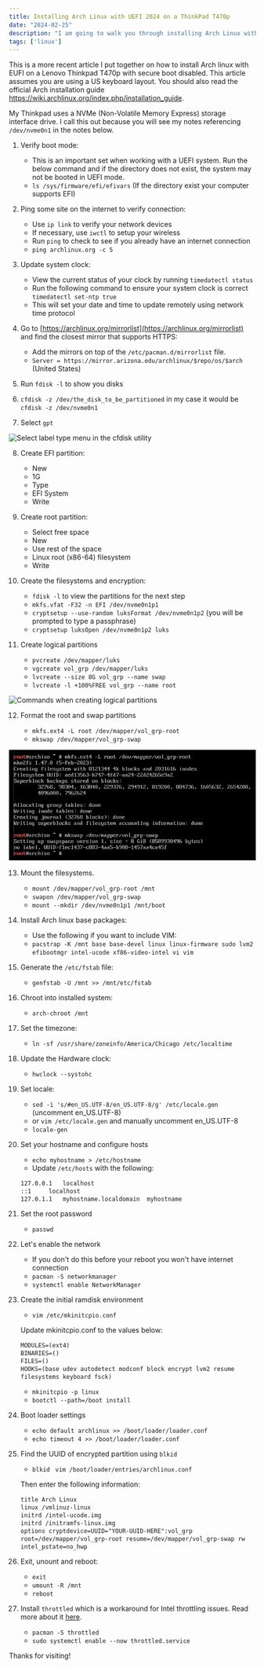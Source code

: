 ```yaml
---
title: Installing Arch Linux with UEFI 2024 on a ThinkPad T470p
date: "2024-02-25"
description: "I am going to walk you through installing Arch Linux with UEFI from beginning to end on a Lenovo Thinkpad T470p laptop."
tags: ['linux']
---
```


This is a more recent article I put together on how to install Arch linux with EUFI on a Lenovo Thinkpad T470p with secure boot disabled. This article assumes you are using a US keyboard layout. You should also read the official Arch installation guide https://wiki.archlinux.org/index.php/installation_guide.

My Thinkpad uses a NVMe (Non-Volatile Memory Express) storage interface drive. I call this out because you will see my notes referencing `/dev/nvme0n1` in the notes below.

1. Verify boot mode:
    - This is an important set when working with a UEFI system. Run the below command and if the directory does not exist, the system may not be booted in UEFI mode.
    - `ls /sys/firmware/efi/efivars` (If the directory exist your computer supports EFI)

2. Ping some site on the internet to verify connection:
    - Use `ip link` to verify your network devices
    - If necessary, use `iwctl` to setup your wireless
    - Run `ping` to check to see if you already have an internet connection
    - `ping archlinux.org -c 5`

3. Update system clock:
    - View the current status of your clock by running `timedatectl status`
    - Run the following command to ensure your system clock is correct `timedatectl set-ntp true`
    - This will set your date and time to update remotely using network time protocol

4. Go to [https://archlinux.org/mirrorlist](https://archlinux.org/mirrorlist) and find the closest mirror that supports HTTPS:
    - Add the mirrors on top of the `/etc/pacman.d/mirrorlist` file.
    - `Server = https://mirror.arizona.edu/archlinux/$repo/os/$arch` (United States)

5. Run `fdisk -l` to show you disks

6. `cfdisk -z /dev/the_disk_to_be_partitioned` in my case it would be `cfdisk -z /dev/nvme0n1`

7. Select `gpt`

![Select label type menu in the cfdisk utility](/assets/select-label-type.png)

8. Create EFI partition:
    - New
    - 1G
    - Type
    - EFI System
    - Write

9. Create root partition:
    - Select free space
    - New
    - Use rest of the space
    - Linux root (x86-64) filesystem
    - Write

10. Create the filesystems and encryption:
    - `fdisk -l` to view the partitions for the next step
    - `mkfs.vfat -F32 -n EFI /dev/nvme0n1p1`
    - `cryptsetup --use-random luksFormat /dev/nvme0n1p2` (you will be prompted to type a passphrase)
    - `cryptsetup luksOpen /dev/nvme0n1p2 luks`

11. Create logical partitions

    - `pvcreate /dev/mapper/luks`
    - `vgcreate vol_grp /dev/mapper/luks`
    - `lvcreate --size 8G vol_grp --name swap`
    - `lvcreate -l +100%FREE vol_grp --name root`

![Commands when creating logical partitions](/assets/create-logical-partitions.png)

12. Format the root and swap partitions

    - `mkfs.ext4 -L root /dev/mapper/vol_grp-root`
    - `mkswap /dev/mapper/vol_grp-swap`

![Format the root and swap partitions using mkfs and mkswap](assets/format-root-swap-partitions.png)

13. Mount the filesystems.
    - `mount /dev/mapper/vol_grp-root /mnt`
    - `swapon /dev/mapper/vol_grp-swap`
    - `mount --mkdir /dev/nvme0n1p1 /mnt/boot`

14. Install Arch linux base packages:
    - Use the following if you want to include VIM:
    - `pacstrap -K /mnt base base-devel linux linux-firmware sudo lvm2 efibootmgr intel-ucode xf86-video-intel vi vim`

15. Generate the `/etc/fstab` file:
    - `genfstab -U /mnt >> /mnt/etc/fstab`

16. Chroot into installed system:
    - `arch-chroot /mnt`

17. Set the timezone:
    - `ln -sf /usr/share/zoneinfo/America/Chicago /etc/localtime`

18. Update the Hardware clock:
    - `hwclock --systohc`

19. Set locale:
    - `sed -i 's/#en_US.UTF-8/en_US.UTF-8/g' /etc/locale.gen` (uncomment en_US.UTF-8)
    - or `vim /etc/locale.gen` and manually uncomment en_US.UTF-8
    - `locale-gen`

20. Set your hostname and configure hosts
    - `echo myhostname > /etc/hostname`
    - Update `/etc/hosts` with the following:

    ```text
    127.0.0.1	localhost
    ::1		localhost
    127.0.1.1	myhostname.localdomain	myhostname
    ```
21. Set the root password
    - `passwd`

22. Let's enable the network
    - If you don't do this before your reboot you won't have internet connection
    - `pacman -S networkmanager`
    - `systemctl enable NetworkManager`

23. Create the initial ramdisk environment
    - `vim /etc/mkinitcpio.conf`

    Update mkinitcpio.conf to the values below:

    ```text
    MODULES=(ext4)
    BINARIES=()
    FILES=()
    HOOKS=(base udev autodetect modconf block encrypt lvm2 resume filesystems keyboard fsck)
    ```
    - `mkinitcpio -p linux`
    - `bootctl --path=/boot install`

24. Boot loader settings
    - `echo default archlinux >> /boot/loader/loader.conf`
    - `echo timeout 4 >> /boot/loader/loader.conf`

25. Find the UUID of encrypted partition using `blkid`
    - `blkid`
    ` vim /boot/loader/entries/archlinux.conf`

    Then enter the following information:

    ```text
    title Arch Linux
    linux /vmlinuz-linux
    initrd /intel-ucode.img
    initrd /initramfs-linux.img
    options cryptdevice=UUID="YOUR-UUID-HERE":vol_grp root=/dev/mapper/vol_grp-root resume=/dev/mapper/vol_grp-swap rw intel_pstate=no_hwp
    ```

26. Exit, unount and reboot:
    - `exit`
    - `umount -R /mnt`
    - `reboot`

27. Install `throttled` which is a workaround for Intel throttling issues. Read more about it [here](https://github.com/erpalma/throttled).
    - `pacman -S throttled`
    - `sudo systemctl enable --now throttled.service`

Thanks for visiting!

